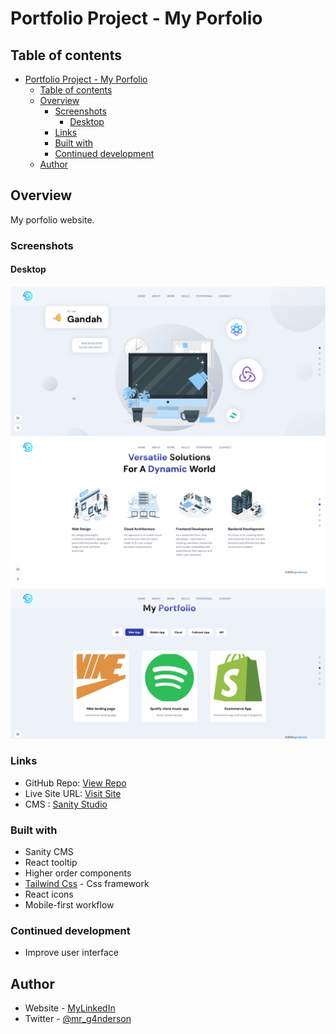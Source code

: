 # Portfolio Project - My Porfolio

## Table of contents

- [Portfolio Project - My Porfolio](#portfolio-project---my-porfolio)
  - [Table of contents](#table-of-contents)
  - [Overview](#overview)
    - [Screenshots](#screenshots)
      - [Desktop](#desktop)
    - [Links](#links)
    - [Built with](#built-with)
    - [Continued development](#continued-development)
  - [Author](#author)

## Overview

My porfolio website.

### Screenshots

#### Desktop

![Desktop](./screenshots/S_1.png)
![Desktop](./screenshots/S_2.png)
![Desktop](./screenshots/S_3.png)

### Links

- GitHub Repo: [View Repo](https://github.com/Gandah/my-porfolio-site.git)
- Live Site URL: [Visit Site](https://gandah-porfolio.vercel.app/)
- CMS : [Sanity Studio](https://gandah-portfolio.sanity.studio/)

### Built with

- Sanity CMS
- React tooltip
- Higher order components
- [Tailwind Css](https://tailwindcss.com/) - Css framework
- React icons
- Mobile-first workflow

### Continued development

- Improve user interface

## Author

- Website - [MyLinkedIn](https://www.linkedin.com/in/gandahkelvin)
- Twitter - [@mr_g4nderson](https://twitter.com/mr_g4nderson?t=A5NobjZab2sVEdh3Zq9s0A&s=09)
